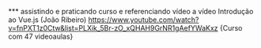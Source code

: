 

*** assistindo e praticando curso e referenciando vídeo a vídeo
Introdução ao Vue.js (João Ribeiro)
https://www.youtube.com/watch?v=fnPXT1z0Ctw&list=PLXik_5Br-zO_xQHAH9GrNR1gAefYWaKxz
{Curso com 47 videoaulas}






